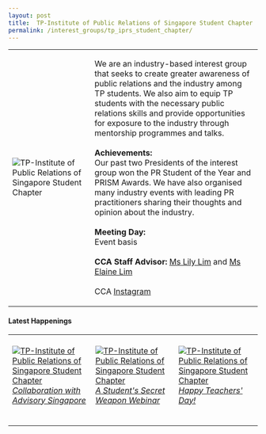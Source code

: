 ```yaml
---
layout: post
title:  TP-Institute of Public Relations of Singapore Student Chapter
permalink: /interest_groups/tp_iprs_student_chapter/
---
```


<div>
    <table>
        <tr>
            <td style="width:33%"><image src="{{site.baseurl}}/images/CCA_tp_iprs_student_chapter.jpg" style="display:block;margin-left:auto;margin-right:auto;" alt="TP-Institute of Public Relations of Singapore Student Chapter"></image></td>
            <td>
                <p>
                    We are an industry-based interest group that seeks to create greater awareness of public relations and the industry among TP students. We also aim to equip TP students with the necessary public relations skills and provide opportunities for exposure to the industry through mentorship programmes and talks.<br>
                    <br>
                    <b>Achievements:</b><br>
                    Our past two Presidents of the interest group won the PR Student of the Year and PRISM Awards. We have also organised many industry events with leading PR practitioners sharing their thoughts and opinion about the industry.<br>
                    <br>
                    <b>Meeting Day:</b><br>
                    Event basis<br>
                    <br>
                    <b>CCA Staff Advisor:</b> <a href="mailto:kinghar@tp.edu.sg">Ms Lily Lim</a> and <a href="mailto:Elaine_GC_LIM@TP.EDU.SG">Ms Elaine Lim</a><br>
                    <br>
                    CCA <a href="https://www.instagram.com/tp_iprs">Instagram</a>
                </p>
            </td>
        </tr>
    </table>
</div>

#### Latest Happenings

<div>
    <table>
        <tr>
            <td style="width:33%"><br>
                <a href="https://www.instagram.com/p/CDtlbEJH1bg/">
                    <image src="{{site.baseurl}}/images/CCA-tpiprs_IG.jpg" style="display:block;margin-left:auto;margin-right:auto;" alt="TP-Institute of Public Relations of Singapore Student Chapter">
                    <h6 style="margin-top:0%">Collaboration with Advisory Singapore</h6>
                    </image>
                </a>
            </td>
            <td style="width:33%"><br>
                <a href="https://www.instagram.com/p/CD7sOZDHpSt/">
                    <image src="{{site.baseurl}}/images/CCA-tpiprs_IG2.jpg" style="display:block;margin-left:auto;margin-right:auto;" alt="TP-Institute of Public Relations of Singapore Student Chapter">
                    <h6 style="margin-top:0%">A Student's Secret Weapon Webinar</h6>
                    </image>
                </a>
            </td>
            <td style="width:33%"><br>
                <a href="https://www.instagram.com/p/CEtD4vuHfEX/">
                    <image src="{{site.baseurl}}/images/CCA-tpiprs_IG3.jpg" style="display:block;margin-left:auto;margin-right:auto;" alt="TP-Institute of Public Relations of Singapore Student Chapter">
                    <h6 style="margin-top:0%">Happy Teachers' Day!</h6>
                    </image>
                </a>
            </td>
        </tr>
    </table>
</div>
